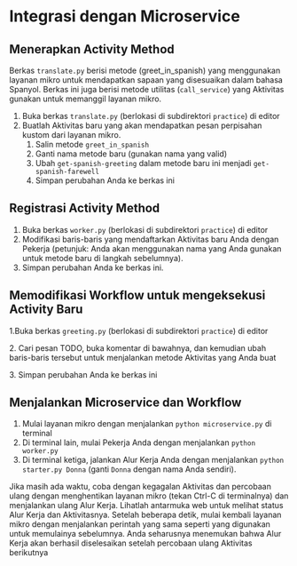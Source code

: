 # Integrasi dengan Microservice

## Menerapkan Activity Method

Berkas `translate.py` berisi metode (greet\_in\_spanish) yang menggunakan layanan mikro untuk mendapatkan sapaan yang disesuaikan dalam bahasa Spanyol. Berkas ini juga berisi metode utilitas (`call_service`) yang Aktivitas gunakan untuk memanggil layanan mikro.

1. Buka berkas `translate.py` (berlokasi di subdirektori `practice`) di editor
2. Buatlah Aktivitas baru yang akan mendapatkan pesan perpisahan kustom dari layanan mikro.
   1. Salin metode `greet_in_spanish`
   2. Ganti nama metode baru (gunakan nama yang valid)
   3. Ubah `get-spanish-greeting` dalam metode baru ini menjadi `get-spanish-farewell`
   4. Simpan perubahan Anda ke berkas ini



## Registrasi Activity Method

1. Buka berkas `worker.py` (berlokasi di subdirektori `practice`) di editor
2. Modifikasi baris-baris yang mendaftarkan Aktivitas baru Anda dengan Pekerja (petunjuk: Anda akan menggunakan nama yang Anda gunakan untuk metode baru di langkah sebelumnya).
3. Simpan perubahan Anda ke berkas ini.

## Memodifikasi Workflow untuk mengeksekusi Activity Baru

1.Buka berkas `greeting.py` (berlokasi di subdirektori `practice`) di editor&#x20;

2\. Cari pesan TODO, buka komentar di bawahnya, dan kemudian ubah baris-baris tersebut untuk menjalankan metode Aktivitas yang Anda buat

&#x20;3\. Simpan perubahan Anda ke berkas ini



## Menjalankan Microservice dan Workflow

1. Mulai layanan mikro dengan menjalankan `python microservice.py` di terminal
2. Di terminal lain, mulai Pekerja Anda dengan menjalankan `python worker.py`
3. Di terminal ketiga, jalankan Alur Kerja Anda dengan menjalankan `python starter.py Donna` (ganti `Donna` dengan nama Anda sendiri).

Jika masih ada waktu, coba dengan kegagalan Aktivitas dan percobaan ulang dengan menghentikan layanan mikro (tekan Ctrl-C di terminalnya) dan menjalankan ulang Alur Kerja. Lihatlah antarmuka web untuk melihat status Alur Kerja dan Aktivitasnya. Setelah beberapa detik, mulai kembali layanan mikro dengan menjalankan perintah yang sama seperti yang digunakan untuk memulainya sebelumnya. Anda seharusnya menemukan bahwa Alur Kerja akan berhasil diselesaikan setelah percobaan ulang Aktivitas berikutnya
